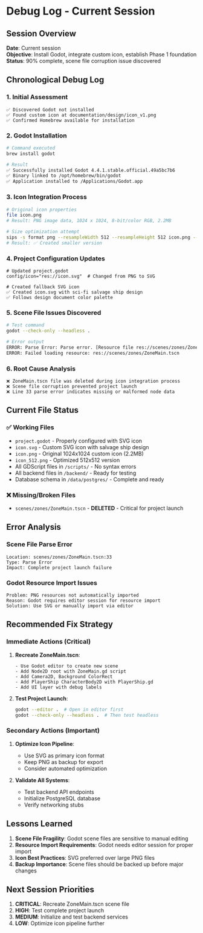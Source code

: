 # Debug Log - Current Session

## Session Overview
**Date**: Current session  
**Objective**: Install Godot, integrate custom icon, establish Phase 1 foundation  
**Status**: 90% complete, scene file corruption issue discovered

## Chronological Debug Log

### 1. Initial Assessment
```
✅ Discovered Godot not installed
✅ Found custom icon at documentation/design/icon_v1.png
✅ Confirmed Homebrew available for installation
```

### 2. Godot Installation
```bash
# Command executed
brew install godot

# Result
✅ Successfully installed Godot 4.4.1.stable.official.49a5bc7b6
✅ Binary linked to /opt/homebrew/bin/godot
✅ Application installed to /Applications/Godot.app
```

### 3. Icon Integration Process
```bash
# Original icon properties
file icon.png
# Result: PNG image data, 1024 x 1024, 8-bit/color RGB, 2.2MB

# Size optimization attempt
sips -s format png --resampleWidth 512 --resampleHeight 512 icon.png --out icon_512.png
# Result: ✅ Created smaller version
```

### 4. Project Configuration Updates
```
# Updated project.godot
config/icon="res://icon.svg"  # Changed from PNG to SVG

# Created fallback SVG icon
✅ Created icon.svg with sci-fi salvage ship design
✅ Follows design document color palette
```

### 5. Scene File Issues Discovered
```bash
# Test command
godot --check-only --headless .

# Error output
ERROR: Parse Error: Parse error. [Resource file res://scenes/zones/ZoneMain.tscn:33]
ERROR: Failed loading resource: res://scenes/zones/ZoneMain.tscn
```

### 6. Root Cause Analysis
```
❌ ZoneMain.tscn file was deleted during icon integration process
❌ Scene file corruption prevented project launch
❌ Line 33 parse error indicates missing or malformed node data
```

## Current File Status

### ✅ Working Files
- `project.godot` - Properly configured with SVG icon
- `icon.svg` - Custom SVG icon with salvage ship design
- `icon.png` - Original 1024x1024 custom icon (2.2MB)
- `icon_512.png` - Optimized 512x512 version
- All GDScript files in `/scripts/` - No syntax errors
- All backend files in `/backend/` - Ready for testing
- Database schema in `/data/postgres/` - Complete and ready

### ❌ Missing/Broken Files
- `scenes/zones/ZoneMain.tscn` - **DELETED** - Critical for project launch

## Error Analysis

### Scene File Parse Error
```
Location: scenes/zones/ZoneMain.tscn:33
Type: Parse Error
Impact: Complete project launch failure
```

### Godot Resource Import Issues
```
Problem: PNG resources not automatically imported
Reason: Godot requires editor session for resource import
Solution: Use SVG or manually import via editor
```

## Recommended Fix Strategy

### Immediate Actions (Critical)
1. **Recreate ZoneMain.tscn**:
   ```
   - Use Godot editor to create new scene
   - Add Node2D root with ZoneMain.gd script
   - Add Camera2D, Background ColorRect
   - Add PlayerShip CharacterBody2D with PlayerShip.gd
   - Add UI layer with debug labels
   ```

2. **Test Project Launch**:
   ```bash
   godot --editor .  # Open in editor first
   godot --check-only --headless .  # Then test headless
   ```

### Secondary Actions (Important)
1. **Optimize Icon Pipeline**:
   - Use SVG as primary icon format
   - Keep PNG as backup for export
   - Consider automated optimization

2. **Validate All Systems**:
   - Test backend API endpoints
   - Initialize PostgreSQL database
   - Verify networking stubs

## Lessons Learned
1. **Scene File Fragility**: Godot scene files are sensitive to manual editing
2. **Resource Import Requirements**: Godot needs editor session for proper import
3. **Icon Best Practices**: SVG preferred over large PNG files
4. **Backup Importance**: Scene files should be backed up before major changes

## Next Session Priorities
1. **CRITICAL**: Recreate ZoneMain.tscn scene file
2. **HIGH**: Test complete project launch
3. **MEDIUM**: Initialize and test backend services
4. **LOW**: Optimize icon pipeline further 